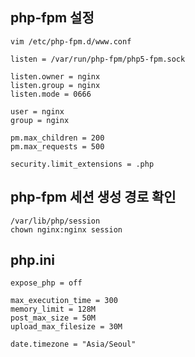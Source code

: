 php-fpm 설정
------------

```
vim /etc/php-fpm.d/www.conf

listen = /var/run/php-fpm/php5-fpm.sock

listen.owner = nginx
listen.group = nginx
listen.mode = 0666

user = nginx
group = nginx

pm.max_children = 200
pm.max_requests = 500

security.limit_extensions = .php
```

php-fpm 세션 생성 경로 확인
---------------------------

```
/var/lib/php/session
chown nginx:nginx session
```

php.ini
-------

```
expose_php = off

max_execution_time = 300
memory_limit = 128M
post_max_size = 50M
upload_max_filesize = 30M

date.timezone = "Asia/Seoul"
```
